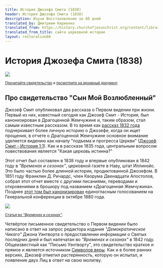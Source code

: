 ```yaml
---
title: История Джозефа Смита (1838)
header: История Джозефа Смита (1838)
description: Изучи Восстановление за 60 дней
translated_by: Дмитрием Кириенко
translated_from: https://history.churchofjesuschrist.org/content/library/joseph-smith-history-1838?lang=eng
translated_from_title: сайта церковной истории
layout: restoration60
---
```


# История Джозефа Смита (1838)

![](https://assets.ldscdn.org/96/f6/96f66209ad31b1f6f5c4ce673b539ac40a18f329/5c8d2149db27b08d75ca17093977b7f016dc945b.jpeg)

<small>[Прочитайте свидетельство](https://www.churchofjesuschrist.org/study/scriptures/pgp/js-h/1.5-20?lang=rus#4) и [посмотрите на архивный документ](https://catalog.churchofjesuschrist.org/assets?id=777118c9-9529-4cb1-823d-36833959ec1f&crate=0&index=0&lang=eng).</small>

## Про свидетельство "Сын Мой Возлюбленный"

Джозеф Смит опубликовал два рассказа о Первом видении при жизни. Первый из них, известный сегодня как Джозеф Смит - История, был канонизирован в Драгоценной Жемчужине и, таким образом, стал самым известным рассказом. В то время как [рассказ 1832 года](https://www.churchofjesuschrist.org/study/manual/first-vision-accounts/1832-account?lang=rus) подчеркивает более личную историю о Джозефе, когда он ищет прощения, в отчете о Драгоценной Жемчужине основное внимание уделяется видению как началу "подъема и прогресса Церкви" ([Джозеф Смит - История 1:1](https://www.churchofjesuschrist.org/study/scriptures/pgp/js-h/1.1-1?lang=rus#1)). Как и в рассказе 1835 года, центральным вопросом повествования является "Какая церковь истинна?"

Этот отчет был составлен в 1838 году и впервые опубликован в 1842 году в _"Временах и сезонах"_, церковной газете в Наву, штат Иллинойс. Это было частью более длинной истории, продиктованной Джозефом. В 1851 году Франклин Д. Ричардс, член Кворума Двенадцати Апостолов, собрал этот отчет вместе с другими писаниями, переводами и откровениями в брошюру под названием «Драгоценная Жемчужина». Позднее [этот том был канонизирован](https://www.churchofjesuschrist.org/study/scriptures/pgp?lang=rus) единогласным голосованием на Генеральной конференции в октябре 1880 года.

![](https://assets.ldscdn.org/fc/8a/fc8a90f909b0140203735125862ab2df58d296b5/times_and_seasons.jpeg)

<small>[Статья во _"Временах и сезонах"_](https://catalog.churchofjesuschrist.org/assets?id=f327c95d-f2b8-447b-8342-5ac930825a64&crate=0&index=3&lang=eng).</small>

Четвёртое письменное свидетельство о Первом видении было написано в ответ на запрос редактора издания _"Демократическое Чикаго"_ Джона Уэнтворта о предоставлении информации о Святых последних дней и был напечатан во _"Временах и сезонах"_ в 1842 году. Общеизвестный как "Письмо Уэнтворту", это свидетельство краткое и прямое и является источником [Символов веры](https://www.churchofjesuschrist.org/study/scriptures/pgp/a-of-f/1?lang=rus). Как и в более ранних версиях, Джозеф отметил растерянность, которую он испытал, и появление двух Лиц в ответ на свою молитву.
